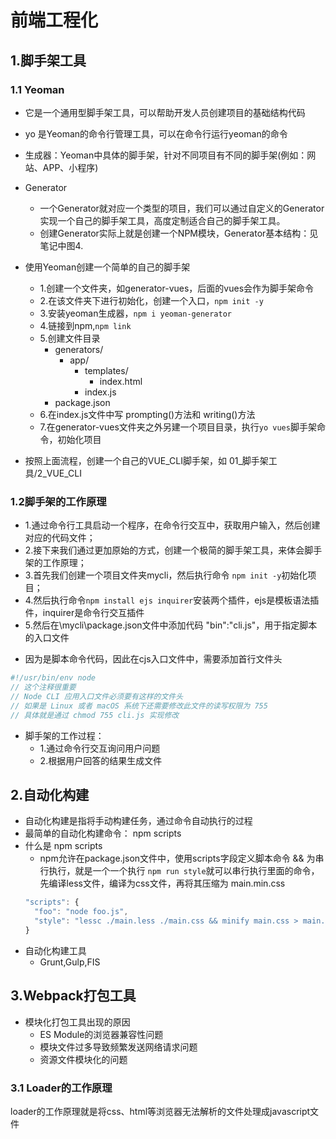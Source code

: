 <!--
 * @Author: 南山彭于晏
 * @Date: 2022-07-18 22:29:38
 * @LastEditTime: 2022-07-25 21:08:20
 * @FilePath: \Webpack5\00_前端工程化\00_笔记\前端工程化.md
 * @Description: 
 * 
 * Copyright (c) 2022 by 南山彭于晏, All Rights Reserved. 
-->
# 前端工程化

## 1.脚手架工具

### 1.1 Yeoman
* 它是一个通用型脚手架工具，可以帮助开发人员创建项目的基础结构代码
* yo 是Yeoman的命令行管理工具，可以在命令行运行yeoman的命令
* 生成器：Yeoman中具体的脚手架，针对不同项目有不同的脚手架(例如：网站、APP、小程序)

* Generator
  - 一个Generator就对应一个类型的项目，我们可以通过自定义的Generator实现一个自己的脚手架工具，高度定制适合自己的脚手架工具。
  - 创建Generator实际上就是创建一个NPM模块，Generator基本结构：见笔记中图4.

* 使用Yeoman创建一个简单的自己的脚手架
  - 1.创建一个文件夹，如generator-vues，后面的vues会作为脚手架命令
  - 2.在该文件夹下进行初始化，创建一个入口，`npm init -y`
  - 3.安装yeoman生成器，`npm i yeoman-generator`
  - 4.链接到npm,`npm link`
  - 5.创建文件目录
      - generators/
          - app/
            - templates/
              - index.html
            - index.js
      - package.json
  - 6.在index.js文件中写 prompting()方法和 writing()方法
  - 7.在generator-vues文件夹之外另建一个项目目录，执行`yo vues`脚手架命令，初始化项目

* 按照上面流程，创建一个自己的VUE_CLI脚手架，如 01_脚手架工具/2_VUE_CLI

### 1.2脚手架的工作原理
- 1.通过命令行工具启动一个程序，在命令行交互中，获取用户输入，然后创建对应的代码文件；
- 2.接下来我们通过更加原始的方式，创建一个极简的脚手架工具，来体会脚手架的工作原理；
- 3.首先我们创建一个项目文件夹mycli，然后执行命令 `npm init -y`初始化项目；
- 4.然后执行命令`npm install ejs inquirer`安装两个插件，ejs是模板语法插件，inquirer是命令行交互插件
- 5.然后在\mycli\package.json文件中添加代码 "bin":"cli.js"，用于指定脚本的入口文件

* 因为是脚本命令代码，因此在cjs入口文件中，需要添加首行文件头
```javascript
#!/usr/bin/env node
// 这个注释很重要
// Node CLI 应用入口文件必须要有这样的文件头
// 如果是 Linux 或者 macOS 系统下还需要修改此文件的读写权限为 755
// 具体就是通过 chmod 755 cli.js 实现修改
```

* 脚手架的工作过程：
  - 1.通过命令行交互询问用户问题
  - 2.根据用户回答的结果生成文件

## 2.自动化构建
* 自动化构建是指将手动构建任务，通过命令自动执行的过程
* 最简单的自动化构建命令： npm scripts
* 什么是 npm scripts
  - npm允许在package.json文件中，使用scripts字段定义脚本命令
  && 为串行执行，就是一个一个执行
  `npm run style`就可以串行执行里面的命令，先编译less文件，编译为css文件，再将其压缩为 main.min.css
  ```javascript
  "scripts": {
    "foo": "node foo.js",
    "style": "lessc ./main.less ./main.css && minify main.css > main.min.css"
  }
  ```
* 自动化构建工具
  - Grunt,Gulp,FIS

## 3.Webpack打包工具
* 模块化打包工具出现的原因
    - ES Module的浏览器兼容性问题
    - 模块文件过多导致频繁发送网络请求问题
    - 资源文件模块化的问题
### 3.1 Loader的工作原理
loader的工作原理就是将css、html等浏览器无法解析的文件处理成javascript文件
